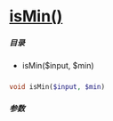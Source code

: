 [isMin()](http://twinh.github.com/widget/api/isMin)
===================================================



##### 目录
* isMin($input, $min)

### 
```php
void isMin($input, $min)
```

##### 参数

